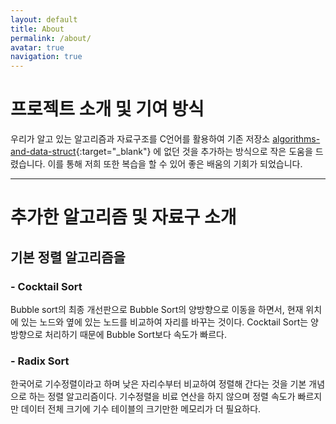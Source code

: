```yaml
---
layout: default
title: About
permalink: /about/
avatar: true
navigation: true
---
```

# 프로젝트 소개 및 기여 방식
 우리가 알고 있는 알고리즘과 자료구조를 C언어를 활용하여 기존 저장소 [algorithms-and-data-struct](https://github.com/VentGrey/algorithms-and-data-struct.git){:target="_blank"} 에 없던 것을 추가하는 방식으로 작은 도움을 드렸습니다. 이를 통해 저희 또한 복습을 할 수 있어 좋은 배움의 기회가 되었습니다.

---

# 추가한 알고리즘 및 자료구 소개

## 기본 정렬 알고리즘을
### - Cocktail Sort
 Bubble sort의 최종 개선판으로 Bubble Sort의 양방향으로 이동을 하면서, 현재 위치에 있는 노드와 옆에 있는 노드를 비교하여 자리를 바꾸는 것이다.
 Cocktail Sort는 양 방향으로 처리하기 때문에 Bubble Sort보다 속도가 빠르다.

 ### - Radix Sort
  한국어로 기수정렬이라고 하며 낮은 자리수부터 비교하여 정렬해 간다는 것을 기본 개념으로 하는 정렬 알고리즘이다. 기수정렬을 비료 연산을 하지 않으며 정렬 속도가 빠르지만 데이터 전체 크기에 기수 테이블의 크기만한 메모리가 더 필요하다. 
